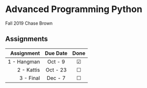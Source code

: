 # Advanced Programming Python
Fall 2019
Chase Brown
## Assignments
| Assignment | Due Date | Done |
|-----------:|:--------:|:----:|
| 1 - Hangman  | Oct - 9 |  ☑   |
| 2 - Kattis  | Oct - 23 |  ☐   |
| 3 - Final | Dec - 7 |  ☐   |
